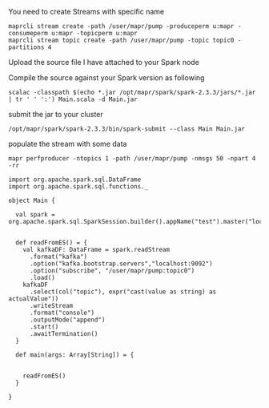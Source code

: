 You need to create Streams with specific name

    maprcli stream create -path /user/mapr/pump -produceperm u:mapr -consumeperm u:mapr -topicperm u:mapr
    maprcli stream topic create -path /user/mapr/pump -topic topic0 -partitions 4

 

Upload the source file I have attached to your Spark node

 

Compile the source against your Spark version as following

    scalac -classpath $(echo *.jar /opt/mapr/spark/spark-2.3.3/jars/*.jar | tr ' ' ':') Main.scala -d Main.jar

 

submit the jar to your cluster

    /opt/mapr/spark/spark-2.3.3/bin/spark-submit --class Main Main.jar

 

populate the stream with some data

    mapr perfproducer -ntopics 1 -path /user/mapr/pump -nmsgs 50 -npart 4 -rr
    
```
import org.apache.spark.sql.DataFrame
import org.apache.spark.sql.functions._

object Main {

  val spark = org.apache.spark.sql.SparkSession.builder().appName("test").master("local[1]").getOrCreate()


  def readFromES() = {
    val kafkaDF: DataFrame = spark.readStream
      .format("kafka")
      .option("kafka.bootstrap.servers","localhost:9092")
      .option("subscribe", "/user/mapr/pump:topic0")
      .load()
    kafkaDF
      .select(col("topic"), expr("cast(value as string) as actualValue"))
      .writeStream
      .format("console")
      .outputMode("append")
      .start()
      .awaitTermination()
  }

  def main(args: Array[String]) = {


    readFromES()
  }

}

```
